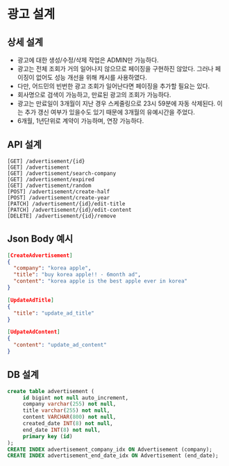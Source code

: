 # 광고 설계

## 상세 설계
* 광고에 대한 생성/수정/삭제 작업은 ADMIN만 가능하다.
* 광고는 전체 조회가 거의 일어나지 않으므로 페이징을 구현하진 않았다. 그러나 페이징이 없어도 성능 개선을 위해 캐시를 사용하였다.
* 다만, 어드민의 빈번한 광고 조회가 일어난다면 페이징을 추가할 필요는 있다.
* 회사명으로 검색이 가능하고, 만료된 광고의 조회가 가능하다.
* 광고는 만료일이 3개월이 지난 경우 스케줄링으로 23시 59분에 자동 삭제된다. 이는 추가 갱신 여부가 있을수도 있기 때문에 3개월의 유예시간을 주었다.
* 6개월, 1년단위로 계약이 가능하며, 연장 가능하다.

## API 설계
```
[GET] /advertisement/{id}
[GET] /advertisement
[GET] /advertisement/search-company
[GET] /advertisement/expired
[GET] /advertisement/random
[POST] /advertisement/create-half
[POST] /advertisement/create-year
[PATCH] /advertisement/{id}/edit-title
[PATCH] /advertisement/{id}/edit-content
[DELETE] /advertisement/{id}/remove
```

## Json Body 예시
```json
[CreateAdvertisement]
{
  "company": "korea apple",
  "title": "buy korea apple!! - 6month ad",
  "content": "korea apple is the best apple ever in korea"
}

[UpdateAdTitle]
{
  "title": "update_ad_title"
}

[UdpateAdContent]
{
  "content": "update_ad_content"
}
```

## DB 설계
```sql
create table advertisement (
     id bigint not null auto_increment,
     company varchar(255) not null,
     title varchar(255) not null,
     content VARCHAR(800) not null,
     created_date INT(8) not null,
     end_date INT(8) not null,
     primary key (id)
);
CREATE INDEX advertisement_company_idx ON Advertisement (company);
CREATE INDEX advertisement_end_date_idx ON Advertisement (end_date);
```